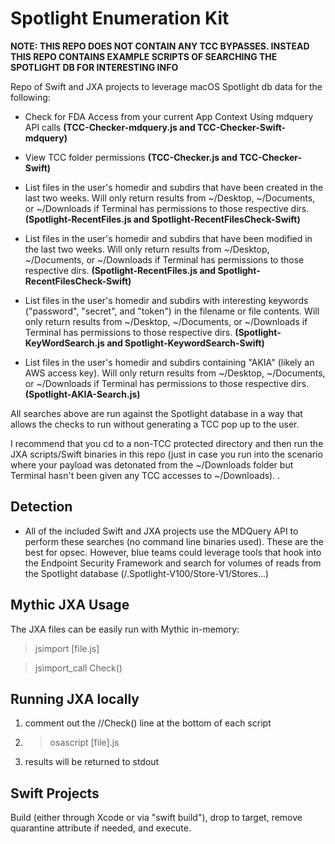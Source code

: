 # Spotlight Enumeration Kit
**NOTE: THIS REPO DOES NOT CONTAIN ANY TCC BYPASSES. INSTEAD THIS REPO CONTAINS EXAMPLE SCRIPTS OF SEARCHING THE SPOTLIGHT DB FOR INTERESTING INFO**

Repo of Swift and JXA projects to leverage macOS Spotlight db data for the following:

- Check for FDA Access from your current App Context Using mdquery API calls **(TCC-Checker-mdquery.js and TCC-Checker-Swift-mdquery)**

- View TCC folder permissions **(TCC-Checker.js and TCC-Checker-Swift)**

- List files in the user's homedir and subdirs that have been created in the last two weeks. Will only return results from ~/Desktop, ~/Documents, or ~/Downloads if Terminal has permissions to those respective dirs. **(Spotlight-RecentFiles.js and Spotlight-RecentFilesCheck-Swift)**

- List files in the user's homedir and subdirs that have been modified in the last two weeks. Will only return results from ~/Desktop, ~/Documents, or ~/Downloads if Terminal has permissions to those respective dirs. **(Spotlight-RecentFiles.js and Spotlight-RecentFilesCheck-Swift)**

- List files in the user's homedir and subdirs with interesting keywords ("password", "secret", and "token") in the filename or file contents. Will only return results from ~/Desktop, ~/Documents, or ~/Downloads if Terminal has permissions to those respective dirs. **(Spotlight-KeyWordSearch.js and Spotlight-KeywordSearch-Swift)**

- List files in the user's homedir and subdirs containing "AKIA" (likely an AWS access key). Will only return results from ~/Desktop, ~/Documents, or ~/Downloads if Terminal has permissions to those respective dirs. **(Spotlight-AKIA-Search.js)**

All searches above are run against the Spotlight database in a way that allows the checks to run without generating a TCC pop up to the user. 

I recommend that you cd to a non-TCC protected directory and then run the JXA scripts/Swift binaries in this repo (just in case you run into the scenario where your payload was detonated from the ~/Downloads folder but Terminal hasn't been given any TCC accesses to ~/Downloads).
.

## Detection
- All of the included Swift and JXA projects use the MDQuery API to perform these searches (no command line binaries used). These are the best for opsec. However, blue teams could leverage tools that hook into the Endpoint Security Framework and search for volumes of reads from the Spotlight database (/.Spotlight-V100/Store-V1/Stores...)

## Mythic JXA Usage
The JXA files can be easily run with Mythic in-memory:

> jsimport [file.js]

> jsimport_call Check()

## Running JXA locally
1. comment out the //Check() line at the bottom of each script
2. > osascript [file].js
3. results will be returned to stdout

## Swift Projects
Build (either through Xcode or via "swift build"), drop to target, remove quarantine attribute if needed, and execute. 
